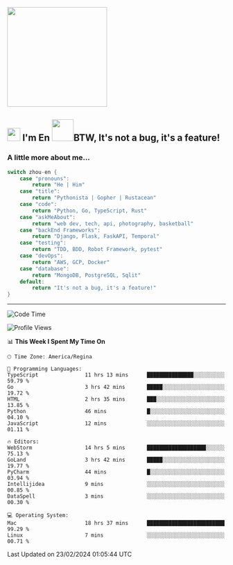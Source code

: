 <img align='center' src="https://media.giphy.com/media/GP1TJJSV4Ys1r64q2A/giphy.gif" width="230">

<h2><img src="https://emojis.slackmojis.com/emojis/images/1531849430/4246/blob-sunglasses.gif?1531849430" width="30"/> I'm En <img src="https://media.giphy.com/media/12oufCB0MyZ1Go/giphy.gif" width="50">BTW, It's not a bug, it's a feature!</h2>


<!-- <img align='right' src="https://media.giphy.com/media/M9gbBd9nbDrOTu1Mqx/giphy.gif" width="230"> -->


### A little more about me... 
<!--
```javascript
const zhou-en = {
    pronouns: "He" | "Him",
    title: "Pythonista" | "Gopher" | "Rustacean",
    code: ["Python", "Go", "Rust", "TypeScript"],
    askMeAbout: ["web dev", "tech", "app dev", "photography"],
    technologies: {
        backEnd: {
            python: ["Django", "Flask", "FaskAPI"],
            go: []
        },
        scraping: ["selenium", "scrapy", "spider"],
        testing: ["Robot Framework"],
        devOps: ["AWS", "Docker", "GCP", "Nginx"],
        databases: ["mongo", "postgresql", "sqlite"],
        misc: ["Firebase", "Heroku"]
    },
    architecture: ["Event Driven Architecture", "Microservices"],
    currentFocus: ["Temporal", "Rust"],
    funFact: "It's not a bug, it's a feature!"
};
```
  -->

```go
switch zhou-en {
    case "pronouns":
        return "He | Him"
    case "title":
        return "Pythonista | Gopher | Rustacean"
    case "code":
        return "Python, Go, TypeScript, Rust"
    case "askMeAbout":
        return "web dev, tech, api, photography, basketball"
    case "backEnd Frameworks":
        return "Django, Flask, FaskAPI, Temporal"
    case "testing":
        return "TDD, BDD, Robot Framework, pytest"
    case "devOps":
        return "AWS, GCP, Docker"
    case "database":
        return "MongoDB, PostgreSQL, Sqlit"
    default:
        return "It's not a bug, it's a feature!"
}
```




---
<!--START_SECTION:waka-->
![Code Time](http://img.shields.io/badge/Code%20Time-1%2C250%20hrs%2044%20mins-blue)

![Profile Views](http://img.shields.io/badge/Profile%20Views-1-blue)

📊 **This Week I Spent My Time On** 

```text
🕑︎ Time Zone: America/Regina

💬 Programming Languages: 
TypeScript               11 hrs 13 mins      ███████████████░░░░░░░░░░   59.79 % 
Go                       3 hrs 42 mins       █████░░░░░░░░░░░░░░░░░░░░   19.72 % 
HTML                     2 hrs 35 mins       ███░░░░░░░░░░░░░░░░░░░░░░   13.85 % 
Python                   46 mins             █░░░░░░░░░░░░░░░░░░░░░░░░   04.10 % 
JavaScript               12 mins             ░░░░░░░░░░░░░░░░░░░░░░░░░   01.11 % 

🔥 Editors: 
WebStorm                 14 hrs 5 mins       ███████████████████░░░░░░   75.13 % 
GoLand                   3 hrs 42 mins       █████░░░░░░░░░░░░░░░░░░░░   19.77 % 
PyCharm                  44 mins             █░░░░░░░░░░░░░░░░░░░░░░░░   03.94 % 
Intellijidea             9 mins              ░░░░░░░░░░░░░░░░░░░░░░░░░   00.85 % 
DataSpell                3 mins              ░░░░░░░░░░░░░░░░░░░░░░░░░   00.30 % 

💻 Operating System: 
Mac                      18 hrs 37 mins      █████████████████████████   99.29 % 
Linux                    7 mins              ░░░░░░░░░░░░░░░░░░░░░░░░░   00.71 % 
```


 Last Updated on 23/02/2024 01:05:44 UTC
<!--END_SECTION:waka-->
